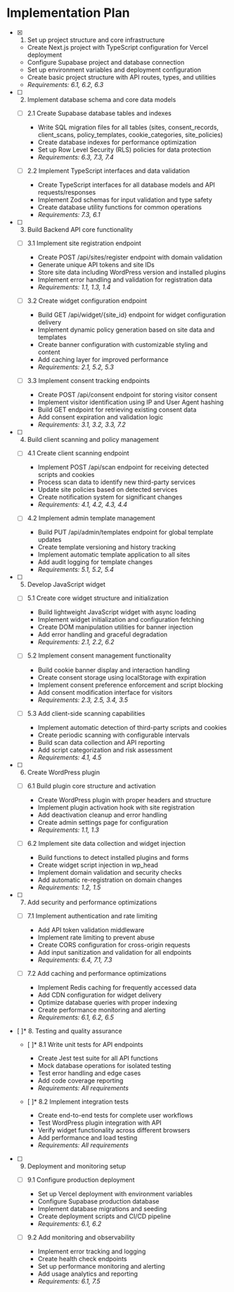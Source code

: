 # Implementation Plan

- [x] 1. Set up project structure and core infrastructure

  - Create Next.js project with TypeScript configuration for Vercel deployment
  - Configure Supabase project and database connection
  - Set up environment variables and deployment configuration
  - Create basic project structure with API routes, types, and utilities
  - _Requirements: 6.1, 6.2, 6.3_

- [ ] 2. Implement database schema and core data models

  - [ ] 2.1 Create Supabase database tables and indexes

    - Write SQL migration files for all tables (sites, consent_records, client_scans, policy_templates, cookie_categories, site_policies)
    - Create database indexes for performance optimization
    - Set up Row Level Security (RLS) policies for data protection
    - _Requirements: 6.3, 7.3, 7.4_

  - [ ] 2.2 Implement TypeScript interfaces and data validation
    - Create TypeScript interfaces for all database models and API requests/responses
    - Implement Zod schemas for input validation and type safety
    - Create database utility functions for common operations
    - _Requirements: 7.3, 6.1_

- [ ] 3. Build Backend API core functionality

  - [ ] 3.1 Implement site registration endpoint

    - Create POST /api/sites/register endpoint with domain validation
    - Generate unique API tokens and site IDs
    - Store site data including WordPress version and installed plugins
    - Implement error handling and validation for registration data
    - _Requirements: 1.1, 1.3, 1.4_

  - [ ] 3.2 Create widget configuration endpoint

    - Build GET /api/widget/{site_id} endpoint for widget configuration delivery
    - Implement dynamic policy generation based on site data and templates
    - Create banner configuration with customizable styling and content
    - Add caching layer for improved performance
    - _Requirements: 2.1, 5.2, 5.3_

  - [ ] 3.3 Implement consent tracking endpoints
    - Create POST /api/consent endpoint for storing visitor consent
    - Implement visitor identification using IP and User Agent hashing
    - Build GET endpoint for retrieving existing consent data
    - Add consent expiration and validation logic
    - _Requirements: 3.1, 3.2, 3.3, 7.2_

- [ ] 4. Build client scanning and policy management

  - [ ] 4.1 Create client scanning endpoint

    - Implement POST /api/scan endpoint for receiving detected scripts and cookies
    - Process scan data to identify new third-party services
    - Update site policies based on detected services
    - Create notification system for significant changes
    - _Requirements: 4.1, 4.2, 4.3, 4.4_

  - [ ] 4.2 Implement admin template management
    - Build PUT /api/admin/templates endpoint for global template updates
    - Create template versioning and history tracking
    - Implement automatic template application to all sites
    - Add audit logging for template changes
    - _Requirements: 5.1, 5.2, 5.4_

- [ ] 5. Develop JavaScript widget

  - [ ] 5.1 Create core widget structure and initialization

    - Build lightweight JavaScript widget with async loading
    - Implement widget initialization and configuration fetching
    - Create DOM manipulation utilities for banner injection
    - Add error handling and graceful degradation
    - _Requirements: 2.1, 2.2, 6.2_

  - [ ] 5.2 Implement consent management functionality

    - Build cookie banner display and interaction handling
    - Create consent storage using localStorage with expiration
    - Implement consent preference enforcement and script blocking
    - Add consent modification interface for visitors
    - _Requirements: 2.3, 2.5, 3.4, 3.5_

  - [ ] 5.3 Add client-side scanning capabilities
    - Implement automatic detection of third-party scripts and cookies
    - Create periodic scanning with configurable intervals
    - Build scan data collection and API reporting
    - Add script categorization and risk assessment
    - _Requirements: 4.1, 4.5_

- [ ] 6. Create WordPress plugin

  - [ ] 6.1 Build plugin core structure and activation

    - Create WordPress plugin with proper headers and structure
    - Implement plugin activation hook with site registration
    - Add deactivation cleanup and error handling
    - Create admin settings page for configuration
    - _Requirements: 1.1, 1.3_

  - [ ] 6.2 Implement site data collection and widget injection
    - Build functions to detect installed plugins and forms
    - Create widget script injection in wp_head
    - Implement domain validation and security checks
    - Add automatic re-registration on domain changes
    - _Requirements: 1.2, 1.5_

- [ ] 7. Add security and performance optimizations

  - [ ] 7.1 Implement authentication and rate limiting

    - Add API token validation middleware
    - Implement rate limiting to prevent abuse
    - Create CORS configuration for cross-origin requests
    - Add input sanitization and validation for all endpoints
    - _Requirements: 6.4, 7.1, 7.3_

  - [ ] 7.2 Add caching and performance optimizations
    - Implement Redis caching for frequently accessed data
    - Add CDN configuration for widget delivery
    - Optimize database queries with proper indexing
    - Create performance monitoring and alerting
    - _Requirements: 6.1, 6.2, 6.5_

- [ ]\* 8. Testing and quality assurance

  - [ ]\* 8.1 Write unit tests for API endpoints

    - Create Jest test suite for all API functions
    - Mock database operations for isolated testing
    - Test error handling and edge cases
    - Add code coverage reporting
    - _Requirements: All requirements_

  - [ ]\* 8.2 Implement integration tests
    - Create end-to-end tests for complete user workflows
    - Test WordPress plugin integration with API
    - Verify widget functionality across different browsers
    - Add performance and load testing
    - _Requirements: All requirements_

- [ ] 9. Deployment and monitoring setup

  - [ ] 9.1 Configure production deployment

    - Set up Vercel deployment with environment variables
    - Configure Supabase production database
    - Implement database migrations and seeding
    - Create deployment scripts and CI/CD pipeline
    - _Requirements: 6.1, 6.2_

  - [ ] 9.2 Add monitoring and observability
    - Implement error tracking and logging
    - Create health check endpoints
    - Set up performance monitoring and alerting
    - Add usage analytics and reporting
    - _Requirements: 6.1, 7.5_
